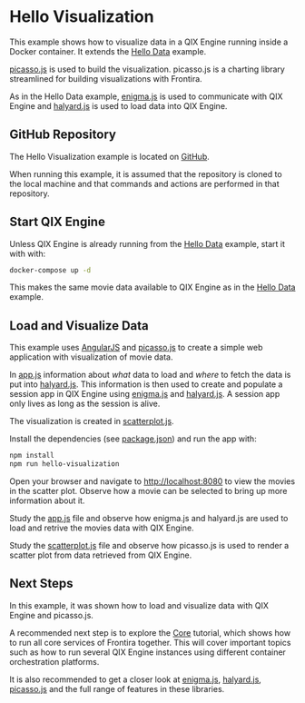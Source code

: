 # Hello Visualization

This example shows how to visualize data in a QIX Engine running inside a Docker container. It extends the
[Hello Data](./hello-data.md) example.

[picasso.js](https://github.com/qlik-ea/picasso.js) is used to build the visualization. picasso.js is a charting library
streamlined for building visualizations with Frontira.

As in the Hello Data example, [enigma.js](https://github.com/qlik-oss/enigma.js) is used to communicate with QIX
Engine and [halyard.js](https://github.com/qlik-oss/halyard.js) is used to load data into QIX Engine.

## GitHub Repository

The Hello Visualization example is located on [GitHub](https://github.com/qlik-ea/getting-started-with-web-platform).

When running this example, it is assumed that the repository is cloned to the local machine and that commands and
actions are performed in that repository.

## Start QIX Engine

Unless QIX Engine is already running from the [Hello Data](./hello-data.md) example, start it with with:

```bash
docker-compose up -d
```

This makes the same movie data available to QIX Engine as in the [Hello Data](./hello-data.md) example.

## Load and Visualize Data

This example uses [AngularJS](https://angularjs.org/) and [picasso.js](https://github.com/qlik-ea/picasso.js)
to create a simple web application with visualization of movie data.

In [app.js](https://github.com/qlik-ea/getting-started-with-web-platform/blob/master/src/hello-visualization/app.js)
information about _what_ data to load and _where_ to fetch the data is put into
[halyard.js](https://github.com/qlik-oss/halyard.js). This information is then used to create and populate a session app
in QIX Engine using [enigma.js](https://github.com/qlik-oss/enigma.js) and
[halyard.js](https://github.com/qlik-oss/halyard.js). A session app only lives as long as the session is alive.

The visualization is created in [scatterplot.js](src/scatterplot.js).

Install the dependencies (see [package.json](https://github.com/qlik-ea/getting-started-with-web-platform/blob/master/package.json))
and run the app with:

```bash
npm install
npm run hello-visualization
```

Open your browser and navigate to [http://localhost:8080](http://localhost:8080) to view the movies in the scatter plot.
Observe how a movie can be selected to bring up more information about it.

Study the
[app.js](https://github.com/qlik-ea/getting-started-with-web-platform/blob/master/src/hello-visualization/app.js) file
and observe how enigma.js and halyard.js are used to load and retrive the movies data with QIX Engine.

Study the
[scatterplot.js](https://github.com/qlik-ea/getting-started-with-web-platform/blob/master/src/hello-visualization/app.js)
file and observe how picasso.js is used to render a scatter plot from data retrieved from QIX Engine.

## Next Steps

In this example, it was shown how to load and visualize data with QIX Engine and picasso.js.

A recommended next step is to explore the [Core](./core.md) tutorial, which shows how to run all core services of
Frontira together. This will cover important topics such as how to run several QIX Engine instances using
different container orchestration platforms.

It is also recommended to get a closer look at [enigma.js](https://github.com/qlik-oss/enigma.js),
[halyard.js](https://github.com/qlik-oss/enigma.js), [picasso.js](https://github.com/qlik-ea/picasso.js)
and the full range of features in these libraries.
